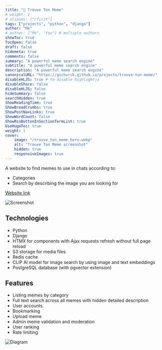 ```yaml
---
title: "🔎 Trouve Ton Meme"
# weight: 1
# aliases: ["/first"]
tags: ["projects", "python", "django"]
author: "Me"
# author: ["Me", "You"] # multiple authors
showToc: true
TocOpen: false
draft: false
hidemeta: true
comments: false
summary: "A powerful meme search engine"
subtitle: "A powerful meme search engine"
description: "A powerful meme search engine"
canonicalURL: "https://gschurck.github.io/projects/trouve-ton-meme/"
disableHLJS: true # to disable highlightjs
disableShare: false
disableHLJS: false
hideSummary: false
searchHidden: true
ShowReadingTime: true
ShowBreadCrumbs: true
ShowPostNavLinks: true
ShowWordCount: false
ShowRssButtonInSectionTermList: true
UseHugoToc: true
weight: 1
cover:
    image: "/trouve_ton_meme_hero.webp"
    alt: "Trouve Ton Meme screenshot"
    hidden: true
    responsiveImages: true
---
```


A website to find memes to use in chats according to:

- Categories
- Search by describing the image you are looking for

[Website link](https://trouvetonmeme.com)

![Screenshot](/trouve_ton_meme.webp)

## Technologies

- Python
- Django
- HTMX for components with Ajax requests refresh without full page reload
- S3 storage for media files
- Redis cache
- CLIP AI model for image search by using image and text embeddings
- PostgreSQL database (with pgvector extension)

## Features

- Listing memes by category
- Full text search across all memes with hidden detailed description
- User accounts
- Bookmarking
- Upload meme
- Admin meme validation and moderation
- User ranking
- Rate limiting

![Diagram](/ttm-diagram.png)
